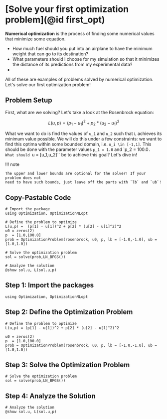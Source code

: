 # [Solve your first optimization problem](@id first_opt)

**Numerical optimization** is the process of finding some numerical values that
minimize some equation. 

* How much fuel should you put into an airplane to have the minimum weight that 
  can go to its destination?
* What parameters should I choose for my simulation so that it minimizes the
  distance of its predictions from my experimental data?
* 

All of these are examples of problems solved by numerical optimization. 
Let's solve our first optimization problem!

## Problem Setup

First, what are we solving? Let's take a look at the Rosenbrock equation:

```math
L(u,p) = (p_1 - u_1)^2 + p_2 * (u_2 - u_1)^2
```

What we want to do is find the  values of ``u_1`` and ``u_2`` such that ``L`` 
achieves its minimum value possible. We will do this under a few constraints: 
we want to find this optima within some bounded domain, i.e. ``u_i \in [-1,1]``. 
This should be done with the parameter values ``p_1 = 1.0`` and `p_2 = 100.0``. 
What should ``u = [u_1,u_2]`` be to achieve this goal? Let's dive in!

!!! note

    The upper and lower bounds are optional for the solver! If your problem does not
    need to have such bounds, just leave off the parts with `lb` and `ub`!

## Copy-Pastable Code

```@example
# Import the package 
using Optimization, OptimizationNLopt

# Define the problem to optimize
L(u,p) =  (p[1] - u[1])^2 + p[2] * (u[2] - u[1]^2)^2
u0 = zeros(2)
p  = [1.0,100.0]
prob = OptimizationProblem(rosenbrock, u0, p, lb = [-1.0,-1.0], ub = [1.0,1.0])

# Solve the optimization problem
sol = solve(prob,LN_BFGS())

# Analyze the solution
@show sol.u, L(sol.u,p)
```

## Step 1: Import the packages

```@example first_opt 
using Optimization, OptimizationNLopt
```

## Step 2: Define the Optimization Problem

```@example first_opt
# Define the problem to optimize
L(u,p) = (p[1] - u[1])^2 + p[2] * (u[2] - u[1]^2)^2
```

```@example first_opt
u0 = zeros(2)
p  = [1.0,100.0]
prob = OptimizationProblem(rosenbrock, u0, p, lb = [-1.0,-1.0], ub = [1.0,1.0])
```

## Step 3: Solve the Optimization Problem

```@example first_opt
# Solve the optimization problem
sol = solve(prob,LN_BFGS())
```

## Step 4: Analyze the Solution

```@example first_opt
# Analyze the solution
@show sol.u, L(sol.u,p)
```